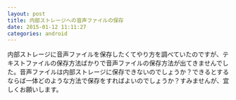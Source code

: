 ```yaml
---
layout: post
title: 内部ストレージへの音声ファイルの保存
date: 2015-01-12 11:11:27
categories: android
---
```

<!-- {% raw %} -->
<p>内部ストレージに音声ファイルを保存したくてやり方を調べていたのですが、テキストファイルの保存方法ばかりで音声ファイルの保存方法が出てきませんでした。音声ファイルは内部ストレージに保存できないのでしょうか？できるとするならば一体どのような方法で保存をすればよいのでしょうか？すみませんが、宜しくお願いします。</p>
<!-- {% endraw %} -->
